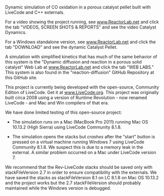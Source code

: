 Dynamic simulation of CO oxidation in a porous catalyst pellet built with LiveCode and C++ externals.

For a video showing the project running, see www.ReactorLab.net and click the tab "VIDEOS, SCREEN SHOTS & REPORTS" and see the video Catalyst Dynamics.

For a Windows standalone version, see www.ReactorLab.net and click the tab "DOWNLOAD" and see the dynamic Catalyst Pellet. 

A simulation with simplified kinetics that has much of the same behavior of this system is the "Dynamic diffusion and reaction in a porous solid catalyst" Web Lab at www.ReactorLab.net and click the tab "WEB LABS." This system is also found in the "reaction-diffusion" GitHub Repository at this GitHub site. 

This project is currently being developed with the open-source, Community Edition of LiveCode. Get it at www.LiveCode.org. This project was originally built circa 2008 using a version of Runtime Revolution - now renamed LiveCode - and Mac and Win compilers of that era. 

We have done limited testing of this open-source project:

* The simulation runs on a Mac (MacBook Pro 2011) running Mac OS 10.13.2 (High Sierra) using LiveCode Community 8.1.8.

* The simulation opens the stacks but *crashes* after the "start" button is pressed on a virtual machine running Windows 7 using LiveCode Community 8.1.8. We  suspect this is due to a memory leak in the external. A similar problem occurred on a Mac under LiveCode version 7. 

We recommend that the Rev-LiveCode stacks should be saved only with stackFileVersion 2.7 in order to ensure compatibility with the externals. We have saved the stacks as stackFileVersion 8.1 on LC 8.1.8 on Mac OS 10.13.2 and the project works but the 2.7 stackFileVersion should probably maintained while the Windows version is debugged. 


